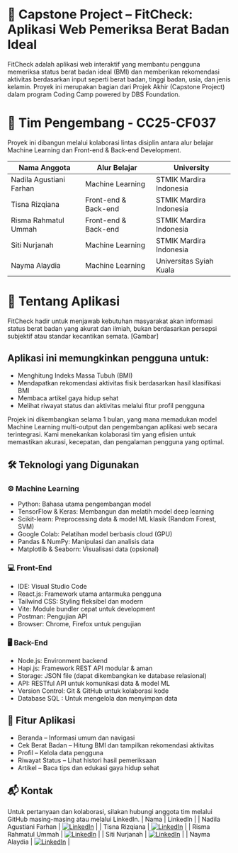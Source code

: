 # 📌 Capstone Project – FitCheck: Aplikasi Web Pemeriksa Berat Badan Ideal

FitCheck adalah aplikasi web interaktif yang membantu pengguna memeriksa status berat badan ideal (BMI) dan memberikan rekomendasi aktivitas berdasarkan input seperti berat badan, tinggi badan, usia, dan jenis kelamin. Proyek ini merupakan bagian dari Projek Akhir (Capstone Project) dalam program Coding Camp powered by DBS Foundation.

# 👥 Tim Pengembang - CC25-CF037

Proyek ini dibangun melalui kolaborasi lintas disiplin antara alur belajar Machine Learning dan Front-end & Back-end Development.

|       Nama Anggota       |    Alur Belajar      |       University        |
| ------------------------ | -------------------- | ----------------------- |
| Nadila Agustiani Farhan  | Machine Learning     | STMIK Mardira Indonesia |
| Tisna Rizqiana           | Front-end & Back-end | STMIK Mardira Indonesia |
| Risma Rahmatul Ummah     | Front-end & Back-end | STMIK Mardira Indonesia |
| Siti Nurjanah            | Machine Learning     | STMIK Mardira Indonesia |
| Nayma Alaydia            | Machine Learning     | Universitas Syiah Kuala |

# 🧠 Tentang Aplikasi
FitCheck hadir untuk menjawab kebutuhan masyarakat akan informasi status berat badan yang akurat dan ilmiah, bukan berdasarkan persepsi subjektif atau standar kecantikan semata.
[Gambar]

## Aplikasi ini memungkinkan pengguna untuk:
- Menghitung Indeks Massa Tubuh (BMI)
- Mendapatkan rekomendasi aktivitas fisik berdasarkan hasil klasifikasi BMI
- Membaca artikel gaya hidup sehat
- Melihat riwayat status dan aktivitas melalui fitur profil pengguna
  
Projek ini dikembangkan selama 1 bulan, yang mana memadukan model Machine Learning multi-output dan pengembangan aplikasi web secara terintegrasi. Kami menekankan kolaborasi tim yang efisien untuk memastikan akurasi, kecepatan, dan pengalaman pengguna yang optimal.

## 🛠️ Teknologi yang Digunakan
### ⚙️ Machine Learning
- Python: Bahasa utama pengembangan model
- TensorFlow & Keras: Membangun dan melatih model deep learning
- Scikit-learn: Preprocessing data & model ML klasik (Random Forest, SVM)
- Google Colab: Pelatihan model berbasis cloud (GPU)
- Pandas & NumPy: Manipulasi dan analisis data
- Matplotlib & Seaborn: Visualisasi data (opsional)

### 💻 Front-End
- IDE: Visual Studio Code
- React.js: Framework utama antarmuka pengguna
- Tailwind CSS: Styling fleksibel dan modern
- Vite: Module bundler cepat untuk development
- Postman: Pengujian API
- Browser: Chrome, Firefox untuk pengujian

### 🖥️ Back-End
- Node.js: Environment backend
- Hapi.js: Framework REST API modular & aman
- Storage: JSON file (dapat dikembangkan ke database relasional)
- API: RESTful API untuk komunikasi data & model ML
- Version Control: Git & GitHub untuk kolaborasi kode
- Database SQL : Untuk mengelola dan menyimpan data

## 🌟 Fitur Aplikasi
- Beranda – Informasi umum dan navigasi
- Cek Berat Badan – Hitung BMI dan tampilkan rekomendasi aktivitas
- Profil – Kelola data pengguna
- Riwayat Status – Lihat histori hasil pemeriksaan
- Artikel – Baca tips dan edukasi gaya hidup sehat

## 📬 Kontak
Untuk pertanyaan dan kolaborasi, silakan hubungi anggota tim melalui GitHub masing-masing atau melalui LinkedIn.
| Nama | LinkedIn |
| Nadila Agustiani Farhan | [![LinkedIn](https://img.shields.io/badge/LinkedIn-%230077B5.svg?logo=linkedin&logoColor=white)](https://www.linkedin.com/in/nadila-agustiani-farhan-4888612aa/) |
| Tisna Rizqiana | [![LinkedIn](https://img.shields.io/badge/LinkedIn-%230077B5.svg?logo=linkedin&logoColor=white)](https://www.linkedin.com/in/tisna-rizqiana-97828b2b4/) |
| Risma Rahmatul Ummah | [![LinkedIn](https://img.shields.io/badge/LinkedIn-%230077B5.svg?logo=linkedin&logoColor=white)](https://www.linkedin.com/in/risma-rahmatul-ummah-885a4030b/) |
| Siti Nurjanah | [![LinkedIn](https://img.shields.io/badge/LinkedIn-%230077B5.svg?logo=linkedin&logoColor=white)](https://www.linkedin.com/in/siti-nurjanah-82a66030b/) |
| Nayma Alaydia | [![LinkedIn](https://img.shields.io/badge/LinkedIn-%230077B5.svg?logo=linkedin&logoColor=white)](https://www.linkedin.com/in/nayma-alaydia-402283343/) | 

